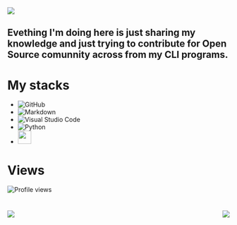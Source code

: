 <img src="https://raw.githubusercontent.com/gist/leone-sh/6e3b16412a536a9f5dbe24a064f293a5/raw/02213dd2fa75f5481e708fc2c490207c8959592a/cut-linux.svg">

## Evething I'm doing here is just sharing my knowledge and just trying to contribute for Open Source comunnity across from my CLI programs.


# My stacks

- ![GitHub](https://img.shields.io/badge/-GitHub-05122A?style=flat&logo=github)&nbsp;
- ![Markdown](https://img.shields.io/badge/-Markdown-05122A?style=flat&logo=markdown)&nbsp;
- ![Visual Studio Code](https://img.shields.io/badge/-Visual%20Studio%20Code-05122A?style=flat&logo=visual-studio-code&logoColor=007ACC)&nbsp;
- ![Python](https://img.shields.io/badge/-Python3-05122A?style=flat&logo=python)&nbsp;
- <img src="https://img.icons8.com/color/512/bash.png" width="30" height="30">

# Views
<p align="left"> <img src="https://komarev.com/ghpvc/?username=leone-sh&color=yellow" alt="Profile views" /> </p>

#




<img align="left" src="https://github-readme-stats.vercel.app/api?username=leone-sh&show_icons=true&theme=tokyonight">

<img align="right" src="https://github-readme-stats.vercel.app/api/top-langs/?username=leone-sh&layout=compact&theme=tokyonight">
